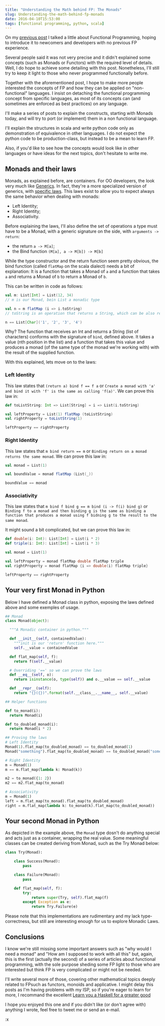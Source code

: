 ```yaml
---
title: "Understanding the Math behind FP: The Monads"
slug: Understanding-the-math-behind-fp-monads
date: 2016-04-10T15:53:00
tags: [functional programming, python, scala]
---
```


On my [previous post][previous] I talked a little about Functional Programming, hoping to introduce it to newcomers and developers with no previous FP experience.

Several people said it was not very precise and it didn't explained some concepts (such as Monads or Functors) with the required level of details.
Well, I do hope to achieve some detailing with this post. Nonetheless, I'll still try to keep it light to those who never programmed functionally before.

Together with the aforementioned post, I hope to make more people interested the concepts of FP and how they can be applied on "non-functional" languages.
I insist on detaching the functional programming concept from specific languages, as most of its concepts can (and sometimes are enforced as best practices) on any language.

I'll make a series of posts to explain the constructs, starting with Monads today, and will try to port (or implement) them in a non functional language.

I'll explain the structures in scala and write python code only as demonstration of equivalence in other languages. I do not expect the python code to be production-class, but instead to be a mean to learn FP.

Also, if you'd like to see how the concepts would look like in other languages or have ideas for the next topics, don't hesitate to write me.


Monads and their laws
---------------------

Monads, as explained before, are containers. For OO developers, the look very much like [Generics][generics]. In fact, they're a more specialized version of generics, with [specific laws][monad-laws]. This laws exist to allow you to expect always the same behavior when dealing with monads:

  * Left Identity;
  * Right Identity;
  * Associativity.

Before explaining the laws, I'll also define the set of operations a type must have to be a Monad, with a generic signature on the side, with `arguments -> return`:

  * the return `a -> M[a]`;
  * the Bind function `(M[a], a -> M[b]) -> M[b]`

While the type constructor and the return function seem pretty obvious, the bind function (called `flatMap` on the scala dialect) needs a bit of explanation:
It is a function that takes a Monad of `a` and a function that takes `a` and returns a Monad of `b` to return a Monad of `b`.

This can be written in code as follows:

```scala
val m: List[Int] = List(12, 34)
// m is our Monad, bein List a monadic type

val n = m flatMap (i => i.toString)
// toString is an operation that returns a String, which can be also read as a list of characters

n == List[Char]('1', '2', '3', '4')
```

Why? The function that receives an Int and returns a String (list of characters) conforms with the signature of `bind`, defined above. It takes a value (nth position in the list) and a function that takes this value and produces a monad (of the same type of the monad we're working with) with the result of the supplied function.

With this explained, lets move on to the laws:

### Left Identity

This law states that `(return a) bind f == f a` or `Create a monad with 'a' and bind it with 'f' is the same as calling 'f(a)'`.
We can prove this law in:

```scala
def toListString: Int => List[String] = i => List(i.toString)

val leftProperty = List(1) flatMap (toListString)
val rightProperty = toListString(1)

leftProperty == rightProperty
```

### Right Identity

This law states that `m bind return == m` or `Binding return on a monad returns the same monad`.
We can prove this law in:

```scala
val monad = List(1)

val boundValue = monad flatMap (List(_))

boundValue == monad
```

### Associativity

This law states that `m bind f bind g == m bind (i -> f(i) bind g)` or `Binding f to a monad and then binding g is the same as binding a function that produces a monad using f bidning g to the result to the same monad`.

It might sound a bit complicated, but we can prove this law in:

```scala
def double(i: Int): List[Int] = List(i * 2)
def triple(i: Int): List[Int] = List(i * 3)

val monad = List(1)

val leftProperty = monad flatMap double flatMap triple
val rightProperty = monad flatMap {i => double(i) flatMap triple}

leftProperty == rightProperty
```

Your very first Monad in Python
-------------------------------

Below I have defined a Monad class in python, exposing the laws defined above and some exemples of usage.

```python
## Monad
class Monad(object):

  """A Monadic container in python."""

  def __init__(self, containedValue):
    """init is our 'return' function here."""
    self.__value = containedValue

  def flat_map(self, f):
    return f(self.__value)

  # Overriding '==' so we can prove the laws
  def __eq__(self, o):
    return isinstance(o, type(self)) and o.__value == self.__value

  def __repr__(self):
    return "{}({})".format(self.__class__.__name__, self.__value)

## Helper functions

def to_monad(i):
  return Monad(i)

def to_doubled_monad(i):
  return Monad(i * 2)

## Proving the laws
# Left Identity
Monad(1).flat_map(to_doubled_monad) == to_doubled_monad(1)
Monad("something").flat_map(to_doubled_monad) == to_doubled_monad("something")

# Right Identity
m = Monad(1)
m == m.flat_map(lambda k: Monad(k))

m2 = to_monad({1: 2})
m2 == m2.flat_map(to_monad)

# Associativity
m = Monad(1)
left = m.flat_map(to_monad).flat_map(to_doubled_monad)
right = m.flat_map(lambda k: to_monad(k).flat_map(to_doubled_monad))

```

Your second Monad in Python
---------------------------

As depicted in the example above, the `Monad` type dosn't do anything special and acts just as a container, wrapping the real value. Some meaningful classes can be created deriving from Monad, such as the Try Monad below:

```python
class Try(Monad):

    class Success(Monad):
        pass

    class Failure(Monad):
        pass

    def flat_map(self, f):
        try:
            return super(Try, self).flat_map(f)
        except Exception as e:
            return Try.Failure(e)
```

Please note that this implementations are rudimentary and my lack type-correctness, but still are interesting enough for us to explore Monadic Laws.

Conclusions
-----------

I know we're still missing some important answers such as "why would I need a monad" and "How am I supposed to work with all this" but, again, this is the first (actually the second) of a series of articles about functional programming, with the sole purpose sheding some FP light to those who are interested but think FP is very complicated or might not be needed.

I'll write several more of those, covering other mathematical topics deeply related to FPsuch as functors, monoids and applicative.
I might delay this posts as I'm having problems with my ISP, so if you're eager to learn for more, I recommand the excellent [Learn you a Haskell for a greater good][haskell]

I hope you enjoyed this one and if you didn't like (or don't agree with) anything I wrote, feel free to tweet me or send an e-mail.

:x

[previous]:     http://hkupty.github.io/2016/Functional-Programming-Concepts-Idioms-and-Philosophy/
[generics]:     https://docs.oracle.com/javase/tutorial/extra/generics/
[monad-laws]:   https://wiki.haskell.org/Monad_laws
[haskell]:      http://learnyouahaskell.com/a-fistful-of-monads
